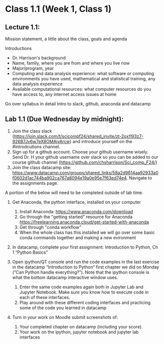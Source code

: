 # Class 1.1 (Week 1, Class 1)

## Lecture 1.1: 

Mission statement, a little about the class, goals and agenda

Introductions
-   Dr. Harrison's background
-	Name, family, where you are from and where you live now
-	Major/program, year 
-	Computing and data analysis experience: what software or computing environments you have used, mathematical and statistical training, any data analysis experience
-	Available computational resources: what computer resources do you have access to, any internet access issues at home

Go over syllabus in detail
Intro to slack, github, anaconda and datacamp

## Lab 1.1 (Due Wednesday by midnight):
1.	Join the class slack (https://join.slack.com/t/scicompf24/shared_invite/zt-2oxfl93z7-926B7Jv6w7eX8OMAjvArcw) and introduce yourself on the #introdcutions channel.
1.	Sign up for a github account. Choose your github username wisely. Send Dr. H your github username over slack so you can be added to our course github channel (https://github.com/chsharrison/Sci_comp_F24/)
1.	Join the class datacamp site: https://www.datacamp.com/groups/shared_links/58a2d9614aa92933a0f0602d1ac744ba902ca767a8094e19a0e95e7f63ed74e4. Navigate to the assignments page.

A portion of the below will need to be completed outside of lab time.

1.	Get Anaconda, the python interface, installed on your computer
    1.  Install Anaconda: https://www.anaconda.com/download
    3.	Go through the "getting started" resource for Anaconda https://freelearning.anaconda.cloud/get-started-with-anaconda
    4.	Get through "conda workflow"
    5.	When the whole class has this installed we will go over some basic conda commands together and making a new evironment 

2.	In datacamp, complete your first assignment: Introduction to Python, Ch 1 “Python Basics”
3.	Open ipython/QT console and run the code examples in the last exercise in the datacamp “Introduction to Python” first chapter we did on Monday (“Can Python handle everything?”). Note that the ipython console is what the bottom datacamp interactive window uses.
    1.	Enter the same code examples again both in Jupyter Lab and Jupyter Notebook. Make sure you know how to execute code in each of these interfaces.
    2.	Play around with these different coding interfaces and practicing some of the code you learned in datacamp
6.	Turn in your work on Moodle submit screenshots of:
    1.	Your completed chapter on datacamp (including your score).
    2.	Your work on the ipython, jupyter notebook and jupyter lab interfaces
